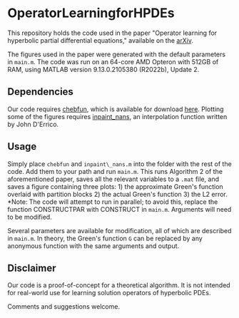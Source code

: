 # OperatorLearningforHPDEs

This repository holds the code used in the paper "Operator learning for hyperbolic partial differential equations," available on the [arXiv](https://arxiv.org/abs/2312.17489).

The figures used in the paper were generated with the default parameters in `main.m`. The code was run on an 64-core AMD Opteron with 512GB of RAM, using MATLAB version 9.13.0.2105380 (R2022b), Update 2.

## Dependencies

Our code requires [chebfun](https://www.chebfun.org/), which is available for download [here](https://www.chebfun.org/download/). Plotting some of the figures requires [inpaint_nans](https://www.mathworks.com/matlabcentral/fileexchange/4551-inpaint_nans), an interpolation function written by John D'Errico.

## Usage 

Simply place `chebfun` and `inpaint\_nans.m` into the folder with the rest of the code. Add them to your path and run `main.m`. This runs Algorithm 2 of the aforementioned paper, saves all the relevant variables to a `.mat` file, and saves a figure containing three plots: 1) the approximate Green's function overlaid with partition blocks 2) the actual Green's function 3) the L2 error. *Note: The code will attempt to run in parallel; to avoid this, replace the function CONSTRUCTPAR with CONSTRUCT in `main.m`. Arguments will need to be modified.

Several parameters are available for modification, all of which are described in `main.m`. In theory, the Green's function `G` can be replaced by any anonymous function with the same arguments and output.

## Disclaimer

Our code is a proof-of-concept for a theoretical algorithm. It is not intended for real-world use for learning solution operators of hyperbolic PDEs.

Comments and suggestions welcome.

